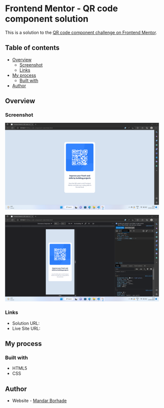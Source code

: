 # Frontend Mentor - QR code component solution

This is a solution to the [QR code component challenge on Frontend Mentor](https://www.frontendmentor.io/challenges/qr-code-component-iux_sIO_H).

## Table of contents

- [Overview](#overview)
  - [Screenshot](#screenshot)
  - [Links](#links)
- [My process](#my-process)
  - [Built with](#built-with)
- [Author](#author)


## Overview

### Screenshot

![Desktop Solution](design/desktop-solution-screenshot.png)

![Mobile solution](design/mobile-solution-screenshot.png)

### Links

- Solution URL: [](https://github.com/MandarBorhade/frontend-mentor-qr-component-challenge)
- Live Site URL: [](https://mandarborhade.github.io/frontend-mentor-qr-component-challenge/)

## My process

### Built with

- HTML5
- CSS 

## Author

- Website - [Mandar Borhade](https://github.com/MandarBorhade)
